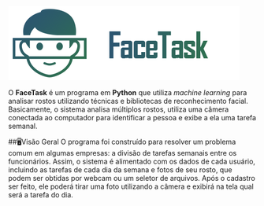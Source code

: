 ![Logo](https://raw.githubusercontent.com/AndreArrebola/FaceTask/master/facetask.png)

 <p>O <strong>FaceTask</strong> é um programa em <strong>Python</strong> que utiliza <i>machine learning</i> para analisar rostos utilizando técnicas e bibliotecas de reconhecimento facial. <br>
 Basicamente, o sistema analisa múltiplos rostos, utiliza uma câmera conectada ao computador para identificar a pessoa e exibe a ela uma tarefa semanal.
 </p>
 
##🖥Visão Geral
O programa foi construído para resolver um problema comum em algumas empresas: a divisão de tarefas semanais entre os funcionários. 
Assim, o sistema é alimentado com os dados de cada usuário, incluindo as tarefas de cada dia da semana e fotos de seu rosto, que podem ser obtidas por webcam ou um seletor de arquivos. 
Após o cadastro ser feito, ele poderá tirar uma foto utilizando a câmera e exibirá na tela qual será a tarefa do dia.
 
 
 


